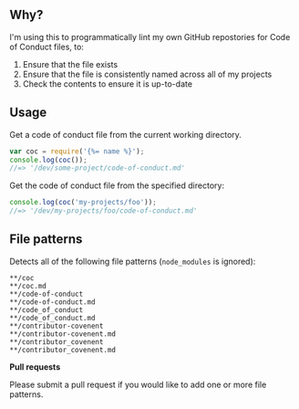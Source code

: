 ## Why?

I'm using this to programmatically lint my own GitHub repostories for Code of Conduct files, to:

1. Ensure that the file exists
2. Ensure that the file is consistently named across all of my projects
3. Check the contents to ensure it is up-to-date

## Usage

Get a code of conduct file from the current working directory.

```js
var coc = require('{%= name %}');
console.log(coc());
//=> '/dev/some-project/code-of-conduct.md'
```

Get the code of conduct file from the specified directory:

```js
console.log(coc('my-projects/foo'));
//=> '/dev/my-projects/foo/code-of-conduct.md'
```

## File patterns

Detects all of the following file patterns (`node_modules` is ignored):

```
**/coc
**/coc.md
**/code-of-conduct
**/code-of-conduct.md
**/code_of_conduct
**/code_of_conduct.md
**/contributor-covenent
**/contributor-covenent.md
**/contributor_covenent
**/contributor_covenent.md
```

**Pull requests**

Please submit a pull request if you would like to add one or more file patterns.

